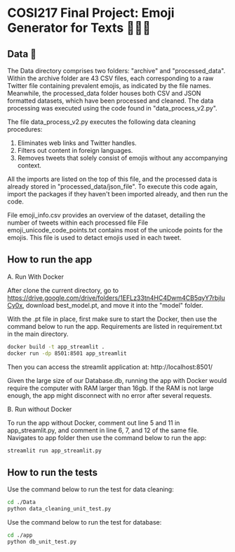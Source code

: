 # COSI217 Final Project: Emoji Generator for Texts 🤖🌐🤔

## Data 📄
The Data directory comprises two folders: "archive" and "processed_data". Within the archive folder are 43 CSV files, 
each corresponding to a raw Twitter file containing prevalent emojis, as indicated by the file names. Meanwhile, the 
processed_data folder houses both CSV and JSON formatted datasets, which have been processed and cleaned. The data 
processing was executed using the code found in "data_process_v2.py".

The file data_process_v2.py executes the following data cleaning procedures:

1. Eliminates web links and Twitter handles.
2. Filters out content in foreign languages.
3. Removes tweets that solely consist of emojis without any accompanying context.

All the imports are listed on the top of this file, and the processed data is already stored in "processed_data/json_file".
To execute this code again, import the packages if they haven't been imported already, and then run the code.

File emoji_info.csv provides an overview of the dataset, detailing the number of tweets within each processed file
File emoji_unicode_code_points.txt contains most of the unicode points for the emojis. This file is used to detact emojis 
used in each tweet. 

## How to run the app
A. Run With Docker

After clone the current directory, go to https://drive.google.com/drive/folders/1EFLz33tn4HC4Dwm4CB5qyY7rbjluCy0x, download best_model.pt, and move it into
the "model" folder. 

With the .pt file in place, first make sure to start the Docker, then use the command below to run the app. Requirements are listed in requirement.txt in the main directory.

```bash
docker build -t app_streamlit .
docker run -dp 8501:8501 app_streamlit
```
Then you can access the streamlit application at: http://localhost:8501/

Given the large size of our Database.db, running the app with Docker would require the computer with RAM larger than 16gb. If the RAM is not large enough, the app might disconnect with no error after several requests.

B. Run without Docker

To run the app without Docker, comment out line 5 and 11 in app_streamlit.py, and comment in line 6, 7, and 12 of the same file. Navigates to app folder then use the command below to run the app:

```bash
streamlit run app_streamlit.py
```

## How to run the tests 
Use the command below to run the test for data cleaning:
```bash
cd ./Data
python data_cleaning_unit_test.py
```

Use the command below to run the test for database:
```bash
cd ./app
python db_unit_test.py
```
